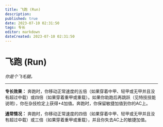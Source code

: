 ```yaml
---
title: 飞跑 (Run)
description: 
published: true
date: 2023-07-10 02:31:50
tags: 专长
editor: markdown
dateCreated: 2023-07-10 02:31:50
---
```


# 飞跑 (Run)

_你是个飞毛腿。_

* * *

**专长效果：**
奔跑时，你移动正常速度的五倍（如果穿着中甲、轻甲或无甲并且没有超过中载）或四倍（如果穿着重甲或重载）。如果你助跑后再跳跃（见特技技能说明），你在杂技检定上获得+4加值。奔跑时，你保留敏捷加值到你的AC上。

**通常情况：** 奔跑时，你移动正常速度的四倍（如果穿着中甲、轻甲或无甲并且没有超过中载）或三倍（如果穿着重甲或重载），并且你失去AC上的敏捷加值。

